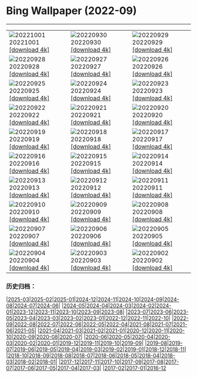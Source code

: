 # Bing Wallpaper (2022-09)
**************

<table><tr><td><img class="wallpaper" src="https://www.bing.com/th?id=OHR.LotsOBalloons_IT-IT7966841051_1920x1080.jpg" alt="20221001"> 20221001 <a href="https://www.bing.com/th?id=OHR.LotsOBalloons_IT-IT7966841051_UHD.jpg">[download 4k]</a></td><td><img class="wallpaper" src="https://www.bing.com/th?id=OHR.EubalaenaAustralis_IT-IT6732904295_1920x1080.jpg" alt="20220930"> 20220930 <a href="https://www.bing.com/th?id=OHR.EubalaenaAustralis_IT-IT6732904295_UHD.jpg">[download 4k]</a></td><td><img class="wallpaper" src="https://www.bing.com/th?id=OHR.InfiniD_IT-IT6371965845_1920x1080.jpg" alt="20220929"> 20220929 <a href="https://www.bing.com/th?id=OHR.InfiniD_IT-IT6371965845_UHD.jpg">[download 4k]</a></td></tr><tr><td><img class="wallpaper" src="https://www.bing.com/th?id=OHR.FosterCoveredBridge_IT-IT5695100114_1920x1080.jpg" alt="20220928"> 20220928 <a href="https://www.bing.com/th?id=OHR.FosterCoveredBridge_IT-IT5695100114_UHD.jpg">[download 4k]</a></td><td><img class="wallpaper" src="https://www.bing.com/th?id=OHR.YellowstoneUGB_IT-IT4659797303_1920x1080.jpg" alt="20220927"> 20220927 <a href="https://www.bing.com/th?id=OHR.YellowstoneUGB_IT-IT4659797303_UHD.jpg">[download 4k]</a></td><td><img class="wallpaper" src="https://www.bing.com/th?id=OHR.GoldenJellyfish_IT-IT8000646203_1920x1080.jpg" alt="20220926"> 20220926 <a href="https://www.bing.com/th?id=OHR.GoldenJellyfish_IT-IT8000646203_UHD.jpg">[download 4k]</a></td></tr><tr><td><img class="wallpaper" src="https://www.bing.com/th?id=OHR.AmazonMangroves_IT-IT3007163849_1920x1080.jpg" alt="20220925"> 20220925 <a href="https://www.bing.com/th?id=OHR.AmazonMangroves_IT-IT3007163849_UHD.jpg">[download 4k]</a></td><td><img class="wallpaper" src="https://www.bing.com/th?id=OHR.DuomoMilan_IT-IT3380381939_1920x1080.jpg" alt="20220924"> 20220924 <a href="https://www.bing.com/th?id=OHR.DuomoMilan_IT-IT3380381939_UHD.jpg">[download 4k]</a></td><td><img class="wallpaper" src="https://www.bing.com/th?id=OHR.LastDollarRoad_IT-IT2313420373_1920x1080.jpg" alt="20220923"> 20220923 <a href="https://www.bing.com/th?id=OHR.LastDollarRoad_IT-IT2313420373_UHD.jpg">[download 4k]</a></td></tr><tr><td><img class="wallpaper" src="https://www.bing.com/th?id=OHR.SicilyStromboli_IT-IT0428823690_1920x1080.jpg" alt="20220922"> 20220922 <a href="https://www.bing.com/th?id=OHR.SicilyStromboli_IT-IT0428823690_UHD.jpg">[download 4k]</a></td><td><img class="wallpaper" src="https://www.bing.com/th?id=OHR.PWPeaceDoves_IT-IT0083028932_1920x1080.jpg" alt="20220921"> 20220921 <a href="https://www.bing.com/th?id=OHR.PWPeaceDoves_IT-IT0083028932_UHD.jpg">[download 4k]</a></td><td><img class="wallpaper" src="https://www.bing.com/th?id=OHR.SitkaOtters_IT-IT9847358142_1920x1080.jpg" alt="20220920"> 20220920 <a href="https://www.bing.com/th?id=OHR.SitkaOtters_IT-IT9847358142_UHD.jpg">[download 4k]</a></td></tr><tr><td><img class="wallpaper" src="https://www.bing.com/th?id=OHR.QueenFuneral_IT-IT7458076770_1920x1080.jpg" alt="20220919"> 20220919 <a href="https://www.bing.com/th?id=OHR.QueenFuneral_IT-IT7458076770_UHD.jpg">[download 4k]</a></td><td><img class="wallpaper" src="https://www.bing.com/th?id=OHR.ArashiyamaBamboo_IT-IT8044460432_1920x1080.jpg" alt="20220918"> 20220918 <a href="https://www.bing.com/th?id=OHR.ArashiyamaBamboo_IT-IT8044460432_UHD.jpg">[download 4k]</a></td><td><img class="wallpaper" src="https://www.bing.com/th?id=OHR.Wellenflug_IT-IT7293790301_1920x1080.jpg" alt="20220917"> 20220917 <a href="https://www.bing.com/th?id=OHR.Wellenflug_IT-IT7293790301_UHD.jpg">[download 4k]</a></td></tr><tr><td><img class="wallpaper" src="https://www.bing.com/th?id=OHR.PianePuma_IT-IT7038306480_1920x1080.jpg" alt="20220916"> 20220916 <a href="https://www.bing.com/th?id=OHR.PianePuma_IT-IT7038306480_UHD.jpg">[download 4k]</a></td><td><img class="wallpaper" src="https://www.bing.com/th?id=OHR.PyreneesPark_IT-IT6786911379_1920x1080.jpg" alt="20220915"> 20220915 <a href="https://www.bing.com/th?id=OHR.PyreneesPark_IT-IT6786911379_UHD.jpg">[download 4k]</a></td><td><img class="wallpaper" src="https://www.bing.com/th?id=OHR.MarbleCanyon_IT-IT5861186806_1920x1080.jpg" alt="20220914"> 20220914 <a href="https://www.bing.com/th?id=OHR.MarbleCanyon_IT-IT5861186806_UHD.jpg">[download 4k]</a></td></tr><tr><td><img class="wallpaper" src="https://www.bing.com/th?id=OHR.SanMartinoVillage_IT-IT2964177078_1920x1080.jpg" alt="20220913"> 20220913 <a href="https://www.bing.com/th?id=OHR.SanMartinoVillage_IT-IT2964177078_UHD.jpg">[download 4k]</a></td><td><img class="wallpaper" src="https://www.bing.com/th?id=OHR.Aracari_IT-IT2483138141_1920x1080.jpg" alt="20220912"> 20220912 <a href="https://www.bing.com/th?id=OHR.Aracari_IT-IT2483138141_UHD.jpg">[download 4k]</a></td><td><img class="wallpaper" src="https://www.bing.com/th?id=OHR.KeralaIndia_IT-IT1808898393_1920x1080.jpg" alt="20220911"> 20220911 <a href="https://www.bing.com/th?id=OHR.KeralaIndia_IT-IT1808898393_UHD.jpg">[download 4k]</a></td></tr><tr><td><img class="wallpaper" src="https://www.bing.com/th?id=OHR.KLMidAutumn_IT-IT9746155554_1920x1080.jpg" alt="20220910"> 20220910 <a href="https://www.bing.com/th?id=OHR.KLMidAutumn_IT-IT9746155554_UHD.jpg">[download 4k]</a></td><td><img class="wallpaper" src="https://www.bing.com/th?id=OHR.BHNMBelize_IT-IT8793840861_1920x1080.jpg" alt="20220909"> 20220909 <a href="https://www.bing.com/th?id=OHR.BHNMBelize_IT-IT8793840861_UHD.jpg">[download 4k]</a></td><td><img class="wallpaper" src="https://www.bing.com/th?id=OHR.CircumnavigationAnni_IT-IT9116045327_1920x1080.jpg" alt="20220908"> 20220908 <a href="https://www.bing.com/th?id=OHR.CircumnavigationAnni_IT-IT9116045327_UHD.jpg">[download 4k]</a></td></tr><tr><td><img class="wallpaper" src="https://www.bing.com/th?id=OHR.MuseudoAmanha_IT-IT8646913964_1920x1080.jpg" alt="20220907"> 20220907 <a href="https://www.bing.com/th?id=OHR.MuseudoAmanha_IT-IT8646913964_UHD.jpg">[download 4k]</a></td><td><img class="wallpaper" src="https://www.bing.com/th?id=OHR.SquirrelMushroom_IT-IT8309120322_1920x1080.jpg" alt="20220906"> 20220906 <a href="https://www.bing.com/th?id=OHR.SquirrelMushroom_IT-IT8309120322_UHD.jpg">[download 4k]</a></td><td><img class="wallpaper" src="https://www.bing.com/th?id=OHR.MMontessori_IT-IT7936361329_1920x1080.jpg" alt="20220905"> 20220905 <a href="https://www.bing.com/th?id=OHR.MMontessori_IT-IT7936361329_UHD.jpg">[download 4k]</a></td></tr><tr><td><img class="wallpaper" src="https://www.bing.com/th?id=OHR.ArambolBeach_IT-IT7629922446_1920x1080.jpg" alt="20220904"> 20220904 <a href="https://www.bing.com/th?id=OHR.ArambolBeach_IT-IT7629922446_UHD.jpg">[download 4k]</a></td><td><img class="wallpaper" src="https://www.bing.com/th?id=OHR.MalaysiaTwinTowers_IT-IT7316975652_1920x1080.jpg" alt="20220903"> 20220903 <a href="https://www.bing.com/th?id=OHR.MalaysiaTwinTowers_IT-IT7316975652_UHD.jpg">[download 4k]</a></td><td><img class="wallpaper" src="https://www.bing.com/th?id=OHR.SeitanLimania_IT-IT6645515503_1920x1080.jpg" alt="20220902"> 20220902 <a href="https://www.bing.com/th?id=OHR.SeitanLimania_IT-IT6645515503_UHD.jpg">[download 4k]</a></td></tr></table>

### 历史归档：

|[2025-03](/../2025-03/2025-03.md)|[2025-02](/../2025-02/2025-02.md)|[2025-01](/../2025-01/2025-01.md)|[2024-12](/../2024-12/2024-12.md)|[2024-11](/../2024-11/2024-11.md)|[2024-10](/../2024-10/2024-10.md)|[2024-09](/../2024-09/2024-09.md)|[2024-08](/../2024-08/2024-08.md)|[2024-07](/../2024-07/2024-07.md)|[2024-06](/../2024-06/2024-06.md)|
|[2024-05](/../2024-05/2024-05.md)|[2024-04](/../2024-04/2024-04.md)|[2024-03](/../2024-03/2024-03.md)|[2024-02](/../2024-02/2024-02.md)|[2024-01](/../2024-01/2024-01.md)|[2023-12](/../2023-12/2023-12.md)|[2023-11](/../2023-11/2023-11.md)|[2023-10](/../2023-10/2023-10.md)|[2023-09](/../2023-09/2023-09.md)|[2023-08](/../2023-08/2023-08.md)|
|[2023-07](/../2023-07/2023-07.md)|[2023-06](/../2023-06/2023-06.md)|[2023-05](/../2023-05/2023-05.md)|[2023-04](/../2023-04/2023-04.md)|[2023-03](/../2023-03/2023-03.md)|[2023-02](/../2023-02/2023-02.md)|[2023-01](/../2023-01/2023-01.md)|[2022-12](/../2022-12/2022-12.md)|[2022-11](/../2022-11/2022-11.md)|[2022-10](/../2022-10/2022-10.md)|
|[2022-09](/2022-09.md)|[2022-08](/../2022-08/2022-08.md)|[2022-07](/../2022-07/2022-07.md)|[2022-06](/../2022-06/2022-06.md)|[2022-05](/../2022-05/2022-05.md)|[2022-04](/../2022-04/2022-04.md)|[2021-08](/../2021-08/2021-08.md)|[2021-07](/../2021-07/2021-07.md)|[2021-06](/../2021-06/2021-06.md)|[2021-05](/../2021-05/2021-05.md)|
|[2021-04](/../2021-04/2021-04.md)|[2021-03](/../2021-03/2021-03.md)|[2021-02](/../2021-02/2021-02.md)|[2021-01](/../2021-01/2021-01.md)|[2020-12](/../2020-12/2020-12.md)|[2020-11](/../2020-11/2020-11.md)|[2020-10](/../2020-10/2020-10.md)|[2020-09](/../2020-09/2020-09.md)|[2020-08](/../2020-08/2020-08.md)|[2020-07](/../2020-07/2020-07.md)|
|[2020-06](/../2020-06/2020-06.md)|[2020-05](/../2020-05/2020-05.md)|[2020-04](/../2020-04/2020-04.md)|[2020-03](/../2020-03/2020-03.md)|[2020-02](/../2020-02/2020-02.md)|[2020-01](/../2020-01/2020-01.md)|[2019-12](/../2019-12/2019-12.md)|[2019-11](/../2019-11/2019-11.md)|[2019-10](/../2019-10/2019-10.md)|[2019-09](/../2019-09/2019-09.md)|
|[2019-08](/../2019-08/2019-08.md)|[2019-07](/../2019-07/2019-07.md)|[2019-06](/../2019-06/2019-06.md)|[2019-05](/../2019-05/2019-05.md)|[2019-04](/../2019-04/2019-04.md)|[2019-03](/../2019-03/2019-03.md)|[2019-02](/../2019-02/2019-02.md)|[2019-01](/../2019-01/2019-01.md)|[2018-12](/../2018-12/2018-12.md)|[2018-11](/../2018-11/2018-11.md)|
|[2018-10](/../2018-10/2018-10.md)|[2018-09](/../2018-09/2018-09.md)|[2018-08](/../2018-08/2018-08.md)|[2018-07](/../2018-07/2018-07.md)|[2018-06](/../2018-06/2018-06.md)|[2018-05](/../2018-05/2018-05.md)|[2018-04](/../2018-04/2018-04.md)|[2018-03](/../2018-03/2018-03.md)|[2018-02](/../2018-02/2018-02.md)|[2018-01](/../2018-01/2018-01.md)|
|[2017-12](/../2017-12/2017-12.md)|[2017-11](/../2017-11/2017-11.md)|[2017-10](/../2017-10/2017-10.md)|[2017-09](/../2017-09/2017-09.md)|[2017-08](/../2017-08/2017-08.md)|[2017-07](/../2017-07/2017-07.md)|[2017-06](/../2017-06/2017-06.md)|[2017-05](/../2017-05/2017-05.md)|[2017-04](/../2017-04/2017-04.md)|[2017-03](/../2017-03/2017-03.md)|
|[2017-02](/../2017-02/2017-02.md)|[2017-01](/../2017-01/2017-01.md)|[2016-12](/../2016-12/2016-12.md)